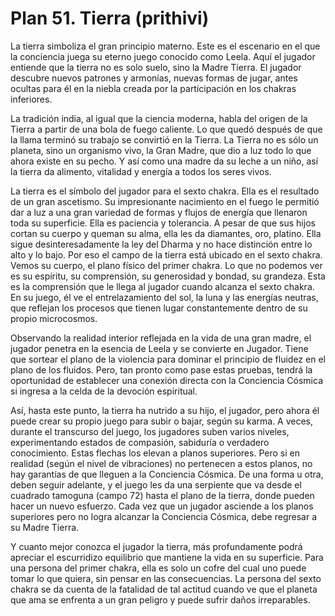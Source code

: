 # Plan 51. Tierra (prithivi)

La tierra simboliza el gran principio materno. Este es el escenario en el que la conciencia juega su eterno juego conocido como Leela. Aquí el jugador entiende que la tierra no es solo suelo, sino la Madre Tierra. El jugador descubre nuevos patrones y armonías, nuevas formas de jugar, antes ocultas para él en la niebla creada por la participación en los chakras inferiores.

La tradición india, al igual que la ciencia moderna, habla del origen de la Tierra a partir de una bola de fuego caliente. Lo que quedó después de que la llama terminó su trabajo se convirtió en la Tierra. La Tierra no es sólo un planeta, sino un organismo vivo, la Gran Madre, que dio a luz todo lo que ahora existe en su pecho. Y así como una madre da su leche a un niño, así la tierra da alimento, vitalidad y energía a todos los seres vivos.

La tierra es el símbolo del jugador para el sexto chakra. Ella es el resultado de un gran ascetismo. Su impresionante nacimiento en el fuego le permitió dar a luz a una gran variedad de formas y flujos de energía que llenaron toda su superficie. Ella es paciencia y tolerancia. A pesar de que sus hijos cortan su cuerpo y queman su alma, ella les da diamantes, oro, platino. Ella sigue desinteresadamente la ley del Dharma y no hace distinción entre lo alto y lo bajo. Por eso el campo de la tierra está ubicado en el sexto chakra. Vemos su cuerpo, el plano físico del primer chakra. Lo que no podemos ver es su espíritu, su comprensión, su generosidad y bondad, su grandeza. Esta es la comprensión que le llega al jugador cuando alcanza el sexto chakra. En su juego, él ve el entrelazamiento del sol, la luna y las energías neutras, que reflejan los procesos que tienen lugar constantemente dentro de su propio microcosmos.

Observando la realidad interior reflejada en la vida de una gran madre, el jugador penetra en la esencia de Leela y se convierte en Jugador. Tiene que sortear el plano de la violencia para dominar el principio de fluidez en el plano de los fluidos. Pero, tan pronto como pase estas pruebas, tendrá la oportunidad de establecer una conexión directa con la Conciencia Cósmica si ingresa a la celda de la devoción espiritual.

Así, hasta este punto, la tierra ha nutrido a su hijo, el jugador, pero ahora él puede crear su propio juego para subir o bajar, según su karma. A veces, durante el transcurso del juego, los jugadores suben varios niveles, experimentando estados de compasión, sabiduría o verdadero conocimiento. Estas flechas los elevan a planos superiores. Pero si en realidad (según el nivel de vibraciones) no pertenecen a estos planos, no hay garantías de que lleguen a la Conciencia Cósmica. De una forma u otra, deben seguir adelante, y el juego les da una serpiente que va desde el cuadrado tamoguna (campo 72) hasta el plano de la tierra, donde pueden hacer un nuevo esfuerzo. Cada vez que un jugador asciende a los planos superiores pero no logra alcanzar la Conciencia Cósmica, debe regresar a su Madre Tierra.

Y cuanto mejor conozca el jugador la tierra, más profundamente podrá apreciar el escurridizo equilibrio que mantiene la vida en su superficie. Para una persona del primer chakra, ella es solo un cofre del cual uno puede tomar lo que quiera, sin pensar en las consecuencias. La persona del sexto chakra se da cuenta de la fatalidad de tal actitud cuando ve que el planeta que ama se enfrenta a un gran peligro y puede sufrir daños irreparables.

